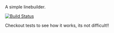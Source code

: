 A simple linebuilder.

[![Build Status](https://snap-ci.com/danilodeLuca/lineBuilder/branch/master/build_image)](https://snap-ci.com/danilodeLuca/lineBuilder/branch/master)

Checkout tests to see how it works, its not difficult!!


